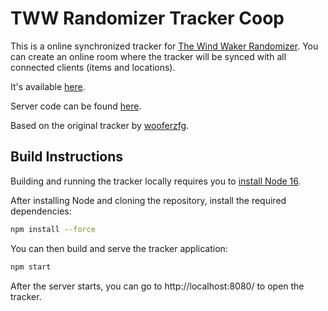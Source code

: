 # TWW Randomizer Tracker Coop

This is a online synchronized tracker for [The Wind Waker Randomizer](https://github.com/LagoLunatic/wwrando). You can create an online room where the tracker will be synced with all connected clients (items and locations).

It's available [here](https://tww-rando-tracker-coop.herokuapp.com/).

Server code can be found [here](https://github.com/jaysc/tww-rando-tracker-coop-server).

Based on the original tracker by [wooferzfg](https://github.com/wooferzfg/tww-rando-tracker).

## Build Instructions

Building and running the tracker locally requires you to [install Node 16](https://nodejs.org/en/download/).

After installing Node and cloning the repository, install the required dependencies:
```bash
npm install --force
```
You can then build and serve the tracker application:
```bash
npm start
```
After the server starts, you can go to http://localhost:8080/ to open the tracker.

